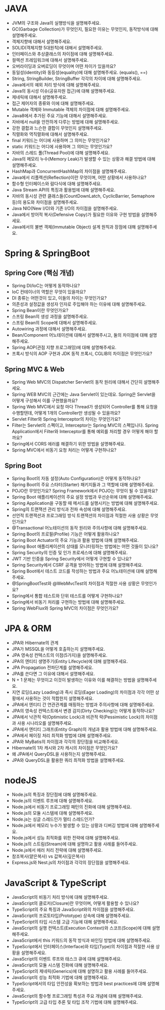# JAVA
- JVM의 구조와 Java의 실행방식을 설명해주세요.
- GC(Garbage Collection)가 무엇인지, 필요한 이유는 무엇인지, 동작방식에 대해 설명해주세요.
- 객체지향에 대해서 설명해주세요.
- SOLID(객체지향 5대원칙)에 대해서 설명해주세요.
- 인터페이스와 추상클래스의 차이점에 대해 설명해주세요.
- 컬렉션 프레임워크에 대해서 설명해주세요.
- 오버라이딩과 오버로딩이 무엇이며 어떤 차이가 있을까요?
- 동일성(identity)와 동등성(equality)에 대해 설명해주세요. (equals(), ==)
- String, StringBuilder, StringBuffer 각각의 차이에 대해 설명해주세요.
- Java에서의 예외 처리 방식에 대해 설명해주세요.
- Java의 동시성 이슈(공유자원 접근)에 대해 설명해주세요.
- 제네릭에 대해서 설명해주세요.
- 접근 제어자의 종류와 이에 대해 설명해주세요.
- Mutable 객체와 Immutable 객체의 차이점에 대해 설명해주세요.
- Java8에서 추가된 주요 기능에 대해서 설명해주세요.
- 자바에서 null을 안전하게 다루는 방법에 대해 설명해주세요.
- 강한 결합과 느슨한 결합이 무엇인지 설명해주세요.
- 직렬화와 역직렬화에 대해서 설명해주세요.
- final 키워드는 어디에 사용하며 그 의미는 무엇인가요?
- static 키워드는 어디에 사용하며 그 의미는 무엇인가요?
- 자바의 스레드 풀(Thread Pool)에 대해 설명해주세요.
- Java의 메모리 누수(Memory Leak)가 발생할 수 있는 상황과 해결 방법에 대해 설명해주세요.
- HashMap과 ConcurrentHashMap의 차이점을 설명해주세요.
- Java에서 리플렉션(Reflection)이란 무엇이며, 어떤 상황에서 사용하나요?
- 함수형 인터페이스와 람다식에 대해 설명해주세요.
- Java Stream API의 특징과 활용법에 대해 설명해주세요.
- 자바의 동시성 관련 클래스들(CountDownLatch, CyclicBarrier, Semaphore 등)의 용도와 차이점을 설명해주세요.
- Java NIO(New I/O)와 기존 I/O의 차이점을 설명해주세요.
- Java에서 방어적 복사(Defensive Copy)가 필요한 이유와 구현 방법을 설명해주세요.
- Java에서의 불변 객체(Immutable Object) 설계 원칙과 장점에 대해 설명해주세요.


# Spring & SpringBoot
## Spring Core (핵심 개념)
- Spring DI/IoC는 어떻게 동작하나요?
- IoC 컨테이너의 역할은 무엇이 있을까요?
- DI 종류는 어떤것이 있고, 이들의 차이는 무엇인가요?
- 의존성과 설정값을 생성자 인자로 주입해야 하는 이유에 대해 설명해주세요.
- Spring Bean이란 무엇인가요?
- 스프링 Bean의 생성 과정을 설명해주세요.
- 스프링 Bean의 Scope에 대해서 설명해주세요.
- Autowiring 과정에 대해서 설명해주세요.
- Bean/Component 어노테이션에 대해서 설명해주시고, 둘의 차이점에 대해 설명해주세요.
- Spring AOP(관점 지향 프로그래밍)에 대해 설명해주세요.
- 프록시 방식의 AOP 구현과 JDK 동적 프록시, CGLIB의 차이점은 무엇인가요?

## Spring MVC & Web
- Spring Web MVC의 Dispatcher Servlet의 동작 원리에 대해서 간단히 설명해주세요.
- Spring WEB MVC의 근간에는 Java Servlet이 있는데요. Spring은 Servlet을 어떻게 구성해서 이를 구현했을까요?
- Spring Web MVC에서 요청 마다 Thread가 생성되어 Controller를 통해 요청을 수행할텐데, 어떻게 1개의 Controller만 생성될 수 있을까요?
- Servlet Filter와 Spring Interceptor의 차이는 무엇인가요?
- Filter는 Servlet의 스펙이고, Interceptor는 Spring MVC의 스펙입니다. Spring Application에서 Filter와 Interceptor를 통해 예외를 처리할 경우 어떻게 해야 할까요?
- Spring에서 CORS 에러를 해결하기 위한 방법을 설명해주세요.
- Spring MVC에서 비동기 요청 처리는 어떻게 구현하나요?

## Spring Boot 
- Spring Boot의 자동 설정(Auto Configuration)은 어떻게 동작하나요?
- Spring Boot의 주요 스타터(Starter) 패키지들과 그 역할에 대해 설명해주세요.
- POJO란 무엇인가요? Spring Framework에서 POJO는 무엇이 될 수 있을까요?
- Spring Boot 애플리케이션의 주요 설정 방법과 우선순위에 대해 설명해주세요.
- Spring Application을 구동할 때 메서드를 실행시키는 방법에 대해 설명해주세요.
- Spring의 트랜잭션 관리 방식과 전파 속성에 대해 설명해주세요.
- 선언적 트랜잭션과 프로그래밍 방식 트랜잭션의 차이점과 적절한 사용 상황은 무엇인가요?
- @Transactional 어노테이션의 동작 원리와 주의사항에 대해 설명해주세요.
- Spring Boot의 프로필(Profile) 기능은 어떻게 활용하나요?
- Spring Boot Actuator의 주요 기능과 활용 방법에 대해 설명해주세요.
- Spring Boot 애플리케이션의 상태를 모니터링하는 방법에는 어떤 것들이 있나요?
- Spring Security의 인증 및 인가 프로세스에 대해 설명해주세요.
- JWT 기반 인증을 Spring Security에서 어떻게 구현할 수 있나요?
- Spring Security에서 CSRF 공격을 방어하는 방법에 대해 설명해주세요.
- Spring Boot에서 테스트 코드를 작성하는 방법과 주요 어노테이션에 대해 설명해주세요.
- @SpringBootTest와 @WebMvcTest의 차이점과 적절한 사용 상황은 무엇인가요?
- Spring에서 통합 테스트와 단위 테스트를 어떻게 구현하나요?
- Spring에서 비동기 처리를 구현하는 방법에 대해 설명해주세요.
- Spring WebFlux와 Spring MVC의 차이점은 무엇인가요?

# JPA & ORM
- JPA와 Hibernate의 관계
- JPA가 MSSQL을 어떻게 호출하는지 설명해주세요.
- JPA 영속성 컨텍스트의 이점(5가지)을 설명해주세요.
- JPA의 엔티티 생명주기(Entity Lifecycle)에 대해 설명해주세요.
- JPA Propagation 전파단계를 설명해주세요.
- JPA를 쓴다면 그 이유에 대해서 설명해주세요.
- N + 1 문제는 무엇이고 이것이 발생하는 이유와 이를 해결하는 방법을 설명해주세요.
- 지연 로딩(Lazy Loading)과 즉시 로딩(Eager Loading)의 차이점과 각각 어떤 상황에서 사용하는 것이 적합한지 설명해주세요.
- JPA에서 엔티티 간 연관관계를 매핑하는 방법과 주의사항에 대해 설명해주세요.
- JPA의 영속성 컨텍스트에서 변경 감지(Dirty Checking)는 어떻게 동작하나요?
- JPA에서 낙관적 락(Optimistic Lock)과 비관적 락(Pessimistic Lock)의 차이점과 사용 시나리오를 설명해주세요.
- JPA에서 엔티티 그래프(Entity Graph)의 개념과 활용 방법에 대해 설명해주세요.
- JPA에서 페이징 처리 최적화 방법에 대해 설명해주세요.
- JPA와 MyBatis의 차이점과 각각의 장단점을 비교해주세요.
- Hibernate의 1차 캐시와 2차 캐시의 차이점은 무엇인가요?
- 왜 JPA에서 QueryDSL을 사용하는지 설명해주세요.
- JPA와 QueryDSL을 활용한 쿼리 최적화 방법을 설명해주세요.

# nodeJS
- Node.js의 특징과 장단점에 대해 설명해주세요.
- Node.js의 이벤트 루프에 대해 설명해주세요.
- Node.js에서 비동기 프로그래밍 패턴의 진화에 대해 설명해주세요.
- Node.js의 모듈 시스템에 대해 설명해주세요.
- Node.js는 싱글 스레드인가 멀티 스레드인가?
- Node.js에서 메모리 누수가 발생할 수 있는 상황과 디버깅 방법에 대해 설명해주세요.
- Node.js에서 성능 최적화를 위한 전략에 대해 설명해주세요.
- Node.js의 스트림(Stream)에 대해 설명하고 활용 사례를 들어주세요.
- Node.js에서 에러 처리 전략에 대해 설명해주세요.
- 참조복사(얕은복사) vs 값복사(깊은복사)
- Express.js와 Nest.js의 차이점과 각각의 장단점을 설명해주세요.

# JavaScript & TypeScript 
- JavaScript의 비동기 처리 방식에 대해 설명해주세요.
- JavaScript의 클로저(Closure)란 무엇이며, 어떻게 활용할 수 있나요?
- TypeScript의 주요 특징과 JavaScript와의 차이점을 설명해주세요.
- JavaScript의 프로토타입(Prototype) 상속에 대해 설명해주세요.
- TypeScript의 타입 시스템 고급 기능에 대해 설명해주세요.
- JavaScript의 실행 컨텍스트(Execution Context)와 스코프(Scope)에 대해 설명해주세요.
- JavaScript에서 this 키워드의 동작 방식과 바인딩 방법에 대해 설명해주세요.
- TypeScript에서 인터페이스(Interface)와 타입(Type)의 차이점과 적절한 사용 상황을 설명해주세요.
- JavaScript의 이벤트 루프와 태스크 큐에 대해 설명해주세요.
- JavaScript의 모듈 시스템 진화에 대해 설명해주세요.
- TypeScript의 제네릭(Generics)에 대해 설명하고 활용 사례를 들어주세요.
- JavaScript의 성능 최적화 기법에 대해 설명해주세요.
- TypeScript에서의 타입 안전성을 확보하는 방법과 best practices에 대해 설명해주세요.
- JavaScript의 함수형 프로그래밍 특성과 주요 개념에 대해 설명해주세요.
- TypeScript의 고급 타입 추론 및 타입 조작 기법에 대해 설명해주세요.